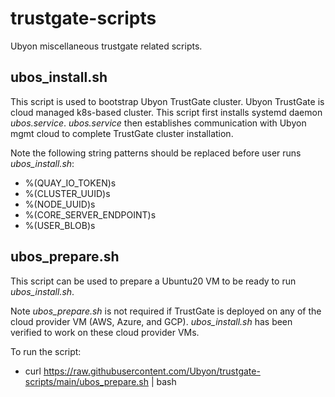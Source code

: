 # trustgate-scripts
Ubyon miscellaneous trustgate related scripts.

ubos_install.sh
---------------

  This script is used to bootstrap Ubyon TrustGate cluster. Ubyon TrustGate is
  cloud managed k8s-based cluster. This script first installs systemd daemon
  *ubos.service*. *ubos.service* then establishes communication with Ubyon
  mgmt cloud to complete TrustGate cluster installation.

  Note the following string patterns should be replaced before user runs
  *ubos_install.sh*:
  * %(QUAY_IO_TOKEN)s
  * %(CLUSTER_UUID)s
  * %(NODE_UUID)s
  * %(CORE_SERVER_ENDPOINT)s
  * %(USER_BLOB)s

ubos_prepare.sh
----------------

  This script can be used to prepare a Ubuntu20 VM to be ready to run
  *ubos_install.sh*.

  Note *ubos_prepare.sh* is not required if TrustGate is deployed on any of the
  cloud provider VM (AWS, Azure, and GCP). *ubos_install.sh* has been verified
  to work on these cloud provider VMs.

  To run the script:
  * curl https://raw.githubusercontent.com/Ubyon/trustgate-scripts/main/ubos_prepare.sh | bash
